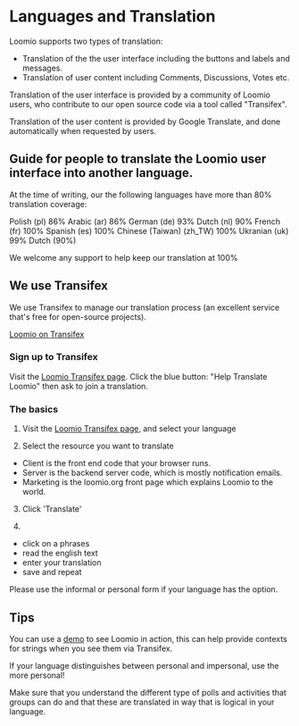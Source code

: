 # Languages and Translation

Loomio supports two types of translation:
- Translation of the the user interface including the buttons and labels and messages.
- Translation of user content including Comments, Discussions, Votes etc.

Translation of the user interface is provided by a community of Loomio users, who contribute to our open source code via a tool called "Transifex".

Translation of the user content is provided by Google Translate, and done automatically when requested by users.

## Guide for people to translate the Loomio user interface into another language.

At the time of writing, our the following languages have more than 80% translation coverage:

Polish (pl) 86%
Arabic (ar) 86%
German (de) 93%
Dutch (nl) 90%
French (fr) 100%
Spanish (es) 100%
Chinese (Taiwan) (zh_TW) 100%
Ukranian (uk) 99%
Dutch (90%)

We welcome any support to help keep our translation at 100%

## We use Transifex

We use Transifex to manage our translation process (an excellent service that's free for open-source projects).

[Loomio on Transifex](https://www.transifex.com/projects/p/loomio-1/)

### Sign up to Transifex

Visit the [Loomio Transifex page](https://www.transifex.com/projects/p/loomio-1/). Click the blue button: "Help Translate Loomio" then ask to join a translation.

### The basics

1. Visit the [Loomio Transifex page](https://www.transifex.com/projects/p/loomio-1/), and select your language

2. Select the resource you want to translate
- Client is the front end code that your browser runs.
- Server is the backend server code, which is mostly notification emails.
- Marketing is the loomio.org front page which explains Loomio to the world.

3. Click 'Translate'

4.
- click on a phrases
- read the english text
- enter your translation
- save and repeat

Please use the informal or personal form if your language has the option.

## Tips

You can use a [demo](https://www.loomio.org/try) to see Loomio in action, this can help provide contexts for strings when you see them via Transifex.

If your language distinguishes between personal and impersonal, use the more personal!

Make sure that you understand the different type of polls and activities that groups can do and that these are translated in way that is logical in your language.
